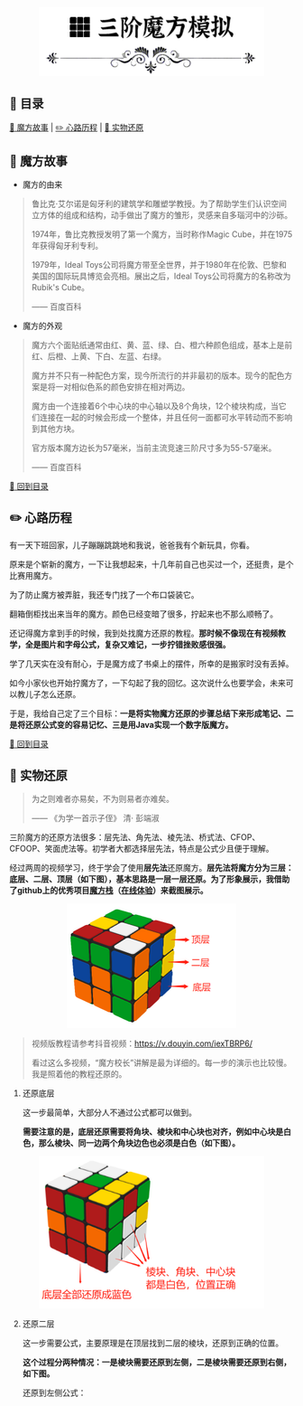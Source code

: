 <p align="center">
    <img width="400px" src="https://github.com/clos0710/Rubik-Cube/blob/master/img/Cube.png" />
</p>

## 📖 目录

[📰 魔方故事](https://github.com/clos0710/Rubik-Cube#%EF%B8%8F-%E9%AD%94%E6%96%B9%E6%95%85%E4%BA%8B) | [✏️ 心路历程](https://github.com/clos0710/Rubik-Cube#%EF%B8%8F-%E5%BF%83%E8%B7%AF%E5%8E%86%E7%A8%8B) | [🤨 实物还原](https://github.com/clos0710/Rubik-Cube#-%E5%AE%9E%E7%89%A9%E8%BF%98%E5%8E%9F)

## 📰 魔方故事

- 魔方的由来

> 鲁比克·艾尔诺是匈牙利的建筑学和雕塑学教授。为了帮助学生们认识空间立方体的组成和结构，动手做出了魔方的雏形，灵感来自多瑙河中的沙砾。
>
> 1974年，鲁比克教授发明了第一个魔方，当时称作Magic Cube，并在1975年获得匈牙利专利。
>
> 1979年，Ideal Toys公司将魔方带至全世界，并于1980年在伦敦、巴黎和美国的国际玩具博览会亮相。展出之后，Ideal Toys公司将魔方的名称改为Rubik's Cube。
>
> —— 百度百科

- 魔方的外观

> 魔方六个面贴纸通常由红、黄、蓝、绿、白、橙六种颜色组成，基本上是前红、后橙、上黄、下白、左蓝、右绿。
>
> 魔方并不只有一种配色方案，现今所流行的并非最初的版本。现今的配色方案是将一对相似色系的颜色安排在相对两边。
>
> 魔方由一个连接着6个中心块的中心轴以及8个角块，12个棱块构成，当它们连接在一起的时候会形成一个整体，并且任何一面都可水平转动而不影响到其他方块。
>
> 官方版本魔方边长为57毫米，当前主流竞速三阶尺寸多为55-57毫米。
>
> —— 百度百科

[🚀 回到目录](https://github.com/clos0710/Rubik-Cube#-%E7%9B%AE%E5%BD%95)

## ✏️ 心路历程

有一天下班回家，儿子蹦蹦跳跳地和我说，爸爸我有个新玩具，你看。

原来是个崭新的魔方，一下让我想起来，十几年前自己也买过一个，还挺贵，是个比赛用魔方。

为了防止魔方被弄脏，我还专门找了一个布口袋装它。

翻箱倒柜找出来当年的魔方。颜色已经变暗了很多，拧起来也不那么顺畅了。

还记得魔方拿到手的时候，我到处找魔方还原的教程。**那时候不像现在有视频教学，全是图片和字母公式，复杂又难记，一步拧错挫败感很强。**

学了几天实在没有耐心，于是魔方成了书桌上的摆件，所幸的是搬家时没有丢掉。

如今小家伙也开始拧魔方了，一下勾起了我的回忆。这次说什么也要学会，未来可以教儿子怎么还原。

于是，我给自己定了三个目标：**一是将实物魔方还原的步骤总结下来形成笔记、二是将还原公式变的容易记忆、三是用Java实现一个数字版魔方。**

[🚀 回到目录](https://github.com/clos0710/Rubik-Cube#-%E7%9B%AE%E5%BD%95)

## 🤨 实物还原

> 为之则难者亦易矣，不为则易者亦难矣。
>
> —— 《为学一首示子侄》 清· 彭端淑

三阶魔方的还原方法很多：层先法、角先法、棱先法、桥式法、CFOP、CFOOP、笑面虎法等。初学者大都选择层先法，特点是公式少且便于理解。

经过两周的视频学习，终于学会了使用**层先法**还原魔方。**层先法将魔方分为三层：底层、二层、顶层（如下图），基本思路是一层一层还原。为了形象展示，我借助了github上的优秀项目[魔方栈](https://github.com/huazhechen/cuber)（[在线体验](https://huazhechen.gitee.io/cuber/)）来截图展示。**

<p align="center">
    <img width="300px" src="https://github.com/clos0710/Rubik-Cube/blob/master/img/CubeSolve1.png" />
</p>

> 视频版教程请参考抖音视频：https://v.douyin.com/iexTBRP6/
> 
> 看过这么多视频，“魔方校长”讲解是最为详细的。每一步的演示也比较慢。我是照着他的教程还原的。

1. 还原底层

    这一步最简单，大部分人不通过公式都可以做到。
  
    **需要注意的是，底层还原需要将角块、棱块和中心块也对齐，例如中心块是白色，那么棱块、同一边两个角块边色也必须是白色（如下图）。**

<p align="center">
    <img width="400px" src="https://github.com/clos0710/Rubik-Cube/blob/master/img/CubeSolve2.png" />
</p>

2. 还原二层

    这一步需要公式，主要原理是在顶层找到二层的棱块，还原到正确的位置。

	**这个过程分两种情况：一是棱块需要还原到左侧，二是棱块需要还原到右侧，如下图。**
	
	
    还原到左侧公式：